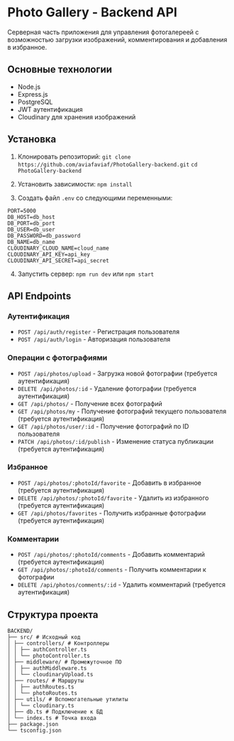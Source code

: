 # Photo Gallery - Backend API

Серверная часть приложения для управления фотогалереей с возможностью загрузки изображений, комментирования и добавления в избранное.

## Основные технологии
- Node.js
- Express.js
- PostgreSQL
- JWT аутентификация
- Cloudinary для хранения изображений

## Установка
1. Клонировать репозиторий:
`git clone https://github.com/aviafaviaf/PhotoGallery-backend.git`
`cd PhotoGallery-backend`

2. Установить зависимости:
`npm install`

3. Создать файл `.env` со следующими переменными:
```
PORT=5000
DB_HOST=db_host
DB_PORT=db_port
DB_USER=db_user
DB_PASSWORD=db_password
DB_NAME=db_name
CLOUDINARY_CLOUD_NAME=cloud_name
CLOUDINARY_API_KEY=api_key
CLOUDINARY_API_SECRET=api_secret
```
4. Запустить сервер:
`npm run dev` или
`npm start` 

## API Endpoints

### Аутентификация
- `POST /api/auth/register` - Регистрация пользователя
- `POST /api/auth/login` - Авторизация пользователя

### Операции с фотографиями
- `POST /api/photos/upload` - Загрузка новой фотографии (требуется аутентификация)
- `DELETE /api/photos/:id` - Удаление фотографии (требуется аутентификация)
- `GET /api/photos/` - Получение всех фотографий
- `GET /api/photos/my` - Получение фотографий текущего пользователя (требуется аутентификация)
- `GET /api/photos/user/:id` - Получение фотографий по ID пользователя
- `PATCH /api/photos/:id/publish` - Изменение статуса публикации (требуется аутентификация)

### Избранное
- `POST /api/photos/:photoId/favorite` - Добавить в избранное (требуется аутентификация)
- `DELETE /api/photos/:photoId/favorite` - Удалить из избранного (требуется аутентификация)
- `GET /api/photos/favorites` - Получить избранные фотографии (требуется аутентификация)

### Комментарии
- `POST /api/photos/:photoId/comments` - Добавить комментарий (требуется аутентификация)
- `GET /api/photos/:photoId/comments` - Получить комментарии к фотографии
- `DELETE /api/photos/comments/:id` - Удалить комментарий (требуется аутентификация)

## Структура проекта
```
BACKEND/
├── src/ # Исходный код
│ ├── controllers/ # Контроллеры
│ │ ├── authController.ts
│ │ └── photoController.ts
│ ├── middleware/ # Промежуточное ПО
│ │ ├── authMiddleware.ts
│ │ └── cloudinaryUpload.ts
│ ├── routes/ # Маршруты
│ │ ├── authRoutes.ts
│ │ └── photoRoutes.ts
│ ├── utils/ # Вспомогательные утилиты
│ │ └── cloudinary.ts
│ ├── db.ts # Подключение к БД
│ └── index.ts # Точка входа
├── package.json
└── tsconfig.json
```